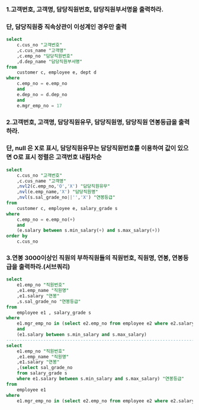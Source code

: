 ### 1.고객번호, 고객명, 담당직원번호, 담당직원부서명을 출력하라. 
### 단, 담당직원중 직속상관이 이성계인 경우만 출력

```sql
select
    c.cus_no "고객번호"
    ,c.cus_name "고객명"
    ,c.emp_no "담당직원번호"
    ,d.dep_name "담당직원부서명"
from
    customer c, employee e, dept d
where
    c.emp_no = e.emp_no
    and
    e.dep_no = d.dep_no
    and
    e.mgr_emp_no = 17
```

### 2.고객번호, 고객명, 담당직원유무, 담당직원명, 담당직원 연봉등급을 출력하라. 
### 단, null 은 X로 표시, 담당직원유무는 담당직원번호를 이용하여 값이 있으면 O로 표시 정렬은 고객번호 내림차순

```sql
select
    c.cus_no "고객번호"
    ,c.cus_name "고객명"
    ,nvl2(c.emp_no,'O','X') "담당직원유무"
    ,nvl(e.emp_name,'X') "담당직원명"
    ,nvl(s.sal_grade_no||'','X') "연봉등급"
from
    customer c, employee e, salary_grade s
where
    c.emp_no = e.emp_no(+)
    and
    (e.salary between s.min_salary(+) and s.max_salary(+))
order by
    c.cus_no      
```

### 3.연봉 3000이상인 직원의 부하직원들의 직원번호, 직원명, 연봉, 연봉등급을 출력하라.(서브쿼리)

```sql
select
    e1.emp_no "직원번호"
    ,e1.emp_name "직원명"
    ,e1.salary "연봉"
    ,s.sal_grade_no "연봉등급"
from
    employee e1 , salary_grade s
where
    e1.mgr_emp_no in (select e2.emp_no from employee e2 where e2.salary>=3000)
    and
    (e1.salary between s.min_salary and s.max_salary)
-------------------------------------------------------------------------------
select
    e1.emp_no "직원번호"
    ,e1.emp_name "직원명"
    ,e1.salary "연봉"
    ,(select sal_grade_no 
    from salary_grade s 
    where e1.salary between s.min_salary and s.max_salary) "연봉등급"
from
    employee e1
where
    e1.mgr_emp_no in (select e2.emp_no from employee e2 where e2.salary>=3000)
```
